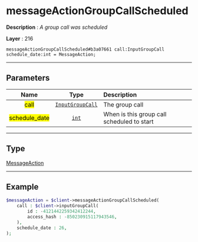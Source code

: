# messageActionGroupCallScheduled

**Description** : *A group call was scheduled*

**Layer** : 216

```tl
messageActionGroupCallScheduled#b3a07661 call:InputGroupCall schedule_date:int = MessageAction;
```

---

## Parameters

| Name | Type | Description |
| :---: | :---: | :--- |
| <mark>call</mark> | [`InputGroupCall`](type/InputGroupCall) | The group call |
| <mark>schedule_date</mark> | [`int`](type/int) | When is this group call scheduled to start |

---

## Type

[MessageAction](type/MessageAction)

---

## Example

```php
$messageAction = $client->messageActionGroupCallScheduled(
	call : $client->inputGroupCall(
		id : -4121442259342412244,
		access_hash : -850230915117943546,
	),
	schedule_date : 26,
);
```